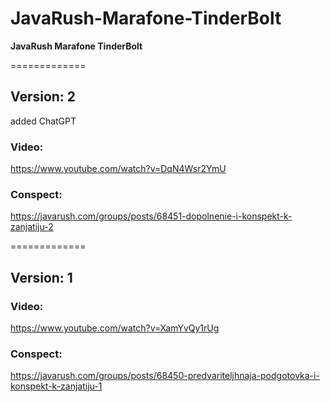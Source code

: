 # JavaRush-Marafone-TinderBolt
**JavaRush Marafone TinderBolt**


=============

## Version: 2
added ChatGPT

### Video:
https://www.youtube.com/watch?v=DqN4Wsr2YmU

### Conspect:
https://javarush.com/groups/posts/68451-dopolnenie-i-konspekt-k-zanjatiju-2


=============


## Version: 1

### Video:
https://www.youtube.com/watch?v=XamYvQy1rUg

### Conspect:
https://javarush.com/groups/posts/68450-predvariteljhnaja-podgotovka-i-konspekt-k-zanjatiju-1
